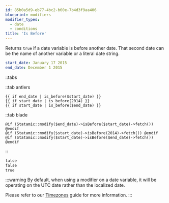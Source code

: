 ```yaml
---
id: 85b0a5d9-eb77-4bc2-b60e-7b4d3f9aa406
blueprint: modifiers
modifier_types:
  - date
  - conditions
title: 'Is Before'
---
```

Returns `true` if a date variable is before another date. That second date can be the name of another variable or a literal date string.

```yaml
start_date: January 17 2015
end_date: December 1 2015
```

::tabs

::tab antlers
```antlers
{{ if end_date | is_before($start_date) }}
{{ if start_date | is_before(2014) }}
{{ if start_date | is_before($end_date) }}
```
::tab blade
```blade
@if (Statamic::modify($end_date)->isBefore($start_date)->fetch()) @endif
@if (Statamic::modify($start_date)->isBefore(2014)->fetch()) @endif
@if (Statamic::modify($start_date)->isBefore($end_date)->fetch()) @endif
```
::

```html
false
false
true
```

:::warning
By default, when using a modifier on a date variable, it will be operating on the UTC date rather than the localized date.

Please refer to our [Timezones](/tips/timezones) guide for more information.
:::
